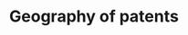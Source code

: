 ---
citation: Petralia, S., Balland, PA. & Rigby, D. Unveiling the geography of historical
  patents in the United States from 1836 to 1975. Sci Data 3, 160074 (2016). https://doi.org/10.1038/sdata.2016.74
description: ''
documentation: https://www.nature.com/articles/sdata201674#MOESM51
shortname: patent_geography
timeframe: 1836-1975
title: Geography of patents
location: https://dataverse.harvard.edu/dataset.xhtml?persistentId=doi:10.7910/DVN/BPC15W
uuid: f9127a91-85f3-483d-a817-437671875d56
---